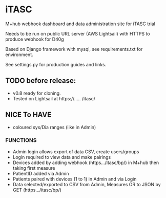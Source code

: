 # iTASC
M+hub webhook dashboard and data administration site for iTASC trial

Needs to be run on public URL server (AWS Lightsail) with HTTPS to produce webhook for D40g 

Based on Django framework with mysql, see requirements.txt for environment.

See settings.py for production guides and links.

## TODO before release:
- v0.8 ready for cloning.
- Tested on Lightsail at https://..... /itasc/

## NICE To HAVE
- coloured sys/Dia ranges (like in Admin)

### FUNCTIONS
- Admin login allows export of data CSV, create users/groups
- Login required to view data and make pairings
- Devices added by adding webhook (https.../itasc/bp/) in M+hub then taking first measure
- PatientID added via Admin
- Patients paired with devices (1 to 1) in Admin and via Login
- Data selected/exported to CSV from Admin, Measures OR to JSON by GET (https.../itasc/bp/)

